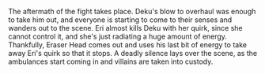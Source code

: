 The aftermath of the fight takes place. Deku's blow to overhaul was enough to take him out, and everyone is starting to come to their senses and wanders out to the scene. Eri almost kills Deku with her quirk, since she cannot control it, and she's just radiating a huge amount of energy. Thankfully, Eraser Head comes out and uses his last bit of energy to take away Eri's quirk so that it stops. A deadly silence lays over the scene, as the ambulances start coming in and villains are taken into custody.